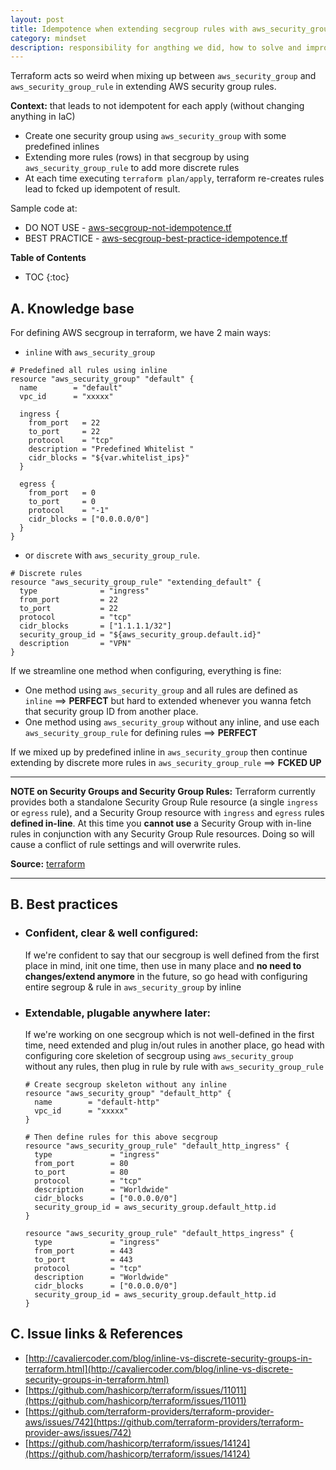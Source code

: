 ```yaml
---
layout: post
title: Idempotence when extending secgroup rules with aws_security_group_rule in Terraform
category: mindset
description: responsibility for angthing we did, how to solve and improve after incidents
---
```


Terraform acts so weird when mixing up between `aws_security_group` and `aws_security_group_rule` in extending AWS security group rules.

**Context:** that leads to not idempotent for each apply (without changing anything in IaC)
* Create one security group using `aws_security_group` with some predefined inlines
* Extending more rules (rows) in that secgroup by using `aws_security_group_rule` to add more discrete rules
* At each time executing `terraform plan/apply`, terraform re-creates rules lead to fcked up idempotent of result.

Sample code at: 
* DO NOT USE - [aws-secgroup-not-idempotence.tf](/assets/raw/aws-secgroup-not-idempotence.tf)
* BEST PRACTICE - [aws-secgroup-best-practice-idempotence.tf](/assets/raw/aws-secgroup-best-practice-idempotence.tf)

<!--description-->

**Table of Contents**
* TOC
{:toc}

## A. Knowledge base

For defining AWS secgroup in terraform, we have 2 main ways: 
* `inline` with `aws_security_group`
```
# Predefined all rules using inline
resource "aws_security_group" "default" {
  name        = "default"
  vpc_id      = "xxxxx"

  ingress {
    from_port   = 22
    to_port     = 22
    protocol    = "tcp"
    description = "Predefined Whitelist "
    cidr_blocks = "${var.whitelist_ips}"
  }

  egress {
    from_port   = 0
    to_port     = 0
    protocol    = "-1"
    cidr_blocks = ["0.0.0.0/0"]
  }
}
```

* or `discrete` with `aws_security_group_rule`. 
```
# Discrete rules
resource "aws_security_group_rule" "extending_default" {
  type              = "ingress"
  from_port         = 22
  to_port           = 22
  protocol          = "tcp"
  cidr_blocks       = ["1.1.1.1/32"]
  security_group_id = "${aws_security_group.default.id}"
  description       = "VPN"
}
```

If we streamline one method when configuring, everything is fine:
* One method using `aws_security_group` and all rules are defined as `inline` ==>  **PERFECT** but hard to extended whenever you wanna fetch that security group ID from another place.
* One method using `aws_security_group` without any inline, and use each `aws_security_group_rule` for defining rules ==> **PERFECT**

If we mixed up by predefined inline in `aws_security_group` then continue extending by discrete more rules in `aws_security_group_rule` ==> **FCKED UP**

---
**NOTE on Security Groups and Security Group Rules:** Terraform currently provides both a standalone Security Group Rule resource (a single `ingress` or `egress` rule), and a Security Group resource with `ingress` and `egress` rules **defined in-line**. At this time you **cannot use** a Security Group with in-line rules in conjunction with any Security Group Rule resources. Doing so will cause a conflict of rule settings and will overwrite rules.

**Source:** [terraform](https://www.terraform.io/docs/providers/aws/r/security_group.html)

---

## B. Best practices

* ### Confident, clear & well configured:

  If we're confident to say that our secgroup is well defined from the first place in mind, init one time, then use in many place and **no need to changes/extend anymore** in the future, so go head with configuring entire segroup & rule in `aws_security_group` by inline

* ### Extendable, plugable anywhere later:

  If we're working on one secgroup which is not well-defined in the first time, need extended and plug in/out rules in another place, go head with configuring core skeletion of secgroup using `aws_security_group` without any rules, then plug in rule by rule with `aws_security_group_rule`

  ```
  # Create secgroup skeleton without any inline
  resource "aws_security_group" "default_http" {
    name        = "default-http"
    vpc_id      = "xxxxx"
  }

  # Then define rules for this above secgroup
  resource "aws_security_group_rule" "default_http_ingress" {
    type             = "ingress"
    from_port        = 80
    to_port          = 80
    protocol         = "tcp"
    description      = "Worldwide"
    cidr_blocks      = ["0.0.0.0/0"]
    security_group_id = aws_security_group.default_http.id
  }

  resource "aws_security_group_rule" "default_https_ingress" {
    type             = "ingress"
    from_port        = 443
    to_port          = 443
    protocol         = "tcp"
    description      = "Worldwide"
    cidr_blocks      = ["0.0.0.0/0"]
    security_group_id = aws_security_group.default_http.id
  }
  ```



## C. Issue links & References

* [http://cavaliercoder.com/blog/inline-vs-discrete-security-groups-in-terraform.html](http://cavaliercoder.com/blog/inline-vs-discrete-security-groups-in-terraform.html)
* [https://github.com/hashicorp/terraform/issues/11011](https://github.com/hashicorp/terraform/issues/11011)
* [https://github.com/terraform-providers/terraform-provider-aws/issues/742](https://github.com/terraform-providers/terraform-provider-aws/issues/742)
* [https://github.com/hashicorp/terraform/issues/14124](https://github.com/hashicorp/terraform/issues/14124)


